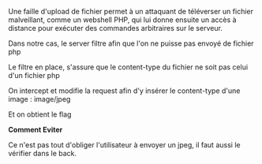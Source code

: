 Une faille d'upload de fichier permet à un attaquant de téléverser un fichier malveillant, comme un webshell PHP, qui lui donne ensuite un accès à distance pour exécuter des commandes arbitraires sur le serveur.

Dans notre cas, le server filtre afin que l'on ne puisse pas envoyé de fichier php

Le filtre en place, s'assure que le content-type du fichier ne soit pas celui d'un fichier php

On intercept et modifie la request afin d'y insérer le content-type d'une image : image/jpeg

Et on obtient le flag

**Comment Eviter**

Ce n'est pas tout d'obliger l'utilisateur à envoyer un jpeg, il faut aussi le vérifier dans le back.
